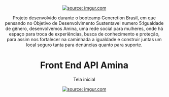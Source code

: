 <div align="center"> 
  <a href="https://imgur.com/O8S0caU"><img src="https://i.imgur.com/O8S0caU.png" title="source: imgur.com" /></a>
  
 Projeto desenvolvido durante o bootcamp Generetion Brasil, em que pensando no Objetivo de Desenvolvimento Sustentavel numero 5:Igualdade de gênero, desenvolvemos Amina, uma rede social para mulheres, onde há espaço para troca de experiências, busca de conhecimento e proteção, para assim nos fortalecer na caminhada a igualdade e construir juntas um local seguro tanta para denúncias quanto para suporte. 
  
  #  Front End API Amina
  
  Tela inicial 
  
  <a href="https://imgur.com/fbKozTd"><img src="https://i.imgur.com/fbKozTd.png" title="source: imgur.com" /></a>



